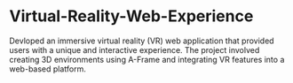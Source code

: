 # Virtual-Reality-Web-Experience
Devloped an immersive virtual reality (VR) web application that provided users
with a unique and interactive experience. The project involved creating 3D environments using
A-Frame and integrating VR features into a web-based platform.
